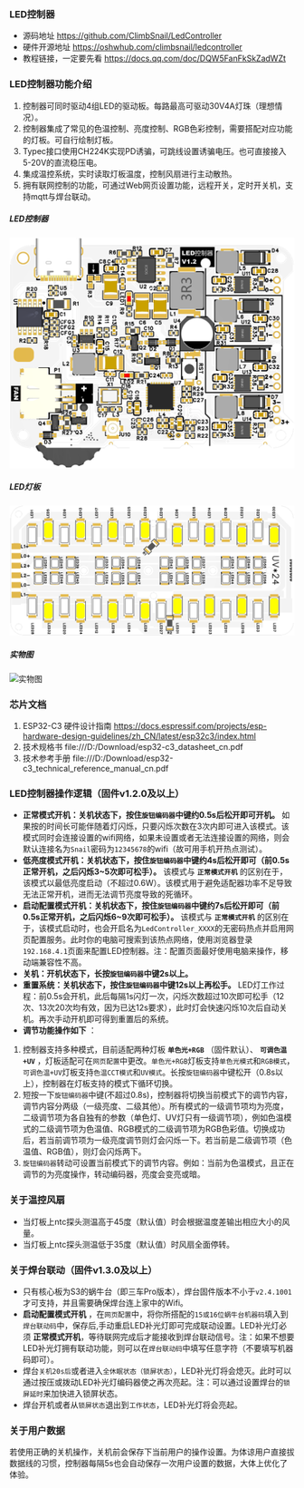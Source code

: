 ### LED控制器
* 源码地址 https://github.com/ClimbSnail/LedController
* 硬件开源地址 https://oshwhub.com/climbsnail/ledcontroller
* 教程链接，一定要先看 https://docs.qq.com/doc/DQW5FanFkSkZadWZt

### LED控制器功能介绍
1. 控制器可同时驱动4组LED的驱动板。每路最高可驱动30V4A灯珠（理想情况）。
2. 控制器集成了常见的色温控制、亮度控制、RGB色彩控制，需要搭配对应功能的灯板。可自行绘制灯板。
3. Typec接口使用CH224K实现PD诱骗，可跳线设置诱骗电压。也可直接接入5-20V的直流稳压电。
4. 集成温控系统，实时读取灯板温度，控制风扇进行主动散热。
5. 拥有联网控制的功能，可通过Web网页设置功能，远程开关，定时开关机，支持mqtt与焊台联动。 

##### LED控制器
![LED控制器](Images/LED灯板控制器v12正面图.png)
##### LED灯板
![LED灯板](Images/可调色温_UV灯板_正面图.png)
##### 实物图
![实物图](Images/实物图.jpg)

### 芯片文档
1. ESP32-C3 硬件设计指南 https://docs.espressif.com/projects/esp-hardware-design-guidelines/zh_CN/latest/esp32c3/index.html
2. 技术规格书 file:///D:/Download/esp32-c3_datasheet_cn.pdf
3. 技术参考手册 file:///D:/Download/esp32-c3_technical_reference_manual_cn.pdf


### LED控制器操作逻辑（固件v1.2.0及以上）
*  __正常模式开机：关机状态下，按住`旋钮编码器`中键约0.5s后松开即可开机。__ 如果按的时间长可能伴随着灯闪烁，只要闪烁次数在3次内即可进入该模式。该模式同时会连接设置的wifi网络，如果未设置或者无法连接设置的网络，则会默认连接名为`Snail`密码为`12345678`的wifi（故可用手机开热点测试）。
*  __低亮度模式开机：关机状态下，按住`旋钮编码器`中键约4s后松开即可（前0.5s正常开机，之后闪烁3~5次即可松手）。__ 该模式与 __`正常模式开机`__ 的区别在于，该模式以最低亮度启动（不超过0.6W）。该模式用于避免适配器功率不足导致无法正常开机，进而无法调节亮度导致的死循环。
*  __启动配置模式开机：关机状态下，按住`旋钮编码器`中键约7s后松开即可（前0.5s正常开机，之后闪烁6~9次即可松手）。__ 该模式与 __`正常模式开机`__ 的区别在于，该模式启动时，也会开启名为`LedController_XXXX`的无密码热点并启用网页配置服务。此时你的电脑可搜索到该热点网络，使用浏览器登录`192.168.4.1`页面来配置LED控制器。注：配置页面最好使用电脑来操作，移动端兼容性不高。
*  __关机：开机状态下，长按`旋钮编码器`中键2s以上。__
*  __重置系统：关机状态下，按住`旋钮编码器`中键12s以上再松手。__ LED灯工作过程：前0.5s会开机，此后每隔1s闪灯一次，闪烁次数超过10次即可松手（12次、13次20次均有效，因为已达12s要求），此时灯会快速闪烁10次后自动关机。再次手动开机即可得到重置后的系统。
*  __调节功能操作如下__ ：
  
1. 控制器支持多种模式，目前适配两种灯板  __`单色光+RGB`__ （固件默认）、  __`可调色温+UV`__ ，灯板适配可在`网页配置`中更改。`单色光+RGB`灯板支持`单色光模式`和`RGB模式`，`可调色温+UV`灯板支持`色温CCT模式`和`UV模式`。长按`旋钮编码器`中键松开（0.8s以上），控制器在灯板支持的模式下循环切换。
2. 短按一下`旋钮编码器`中键(不超过0.8s)，控制器将切换当前模式下的调节内容，调节内容分两级（一级亮度、二级其他）。所有模式的一级调节项均为亮度，二级调节项为各自独有的参数（单色灯、UV灯只有一级调节项），例如色温模式的二级调节项为色温值、RGB模式的二级调节项为RGB色彩值。切换成功后，若当前调节项为一级亮度调节则灯会闪烁一下。若当前是二级调节项（色温值、RGB值），则灯会闪烁两下。
3. `旋钮编码器`转动可设置当前模式下的调节内容。例如：当前为色温模式，且正在调节的为亮度操作，转动编码器，亮度会变亮或暗。

### 关于温控风扇
* 当灯板上ntc探头测温高于45度（默认值）时会根据温度差输出相应大小的风量。
* 当灯板上ntc探头测温低于35度（默认值）时风扇全面停转。

### 关于焊台联动（固件v1.3.0及以上）
* 只有核心板为S3的蜗牛台（即三车Pro版本），焊台固件版本不小于`v2.4.1001`才可支持，并且需要确保焊台连上家中的Wifi。
* __启动配置模式开机__ ，在`网页配置`中，将你所搭配的`15或16位蜗牛台机器码`填入到`焊台联动码`中，保存后,手动重启LED补光灯即可完成联动设置。LED补光灯必须 __正常模式开机__，等待联网完成后才能接收到焊台联动信号。注：如果不想要LED补光灯拥有联动功能，则可以在`焊台联动码`中填写任意字符（不要填写机器码即可）。
* 焊台`关机20s后`或者进入`全休眠状态（锁屏状态）`，LED补光灯将会熄灭。此时可以通过按压或拨动LED补光灯编码器使之再次亮起。注：可以通过设置焊台的`锁屏延时`来加快进入锁屏状态。
* 焊台开机或者从`锁屏状态`退出到`工作状态`，LED补光灯将会亮起。

### 关于用户数据
若使用正确的关机操作，关机前会保存下当前用户的操作设置。为体谅用户直接拔数据线的习惯，控制器每隔5s也会自动保存一次用户设置的数据，大体上优化了体验。